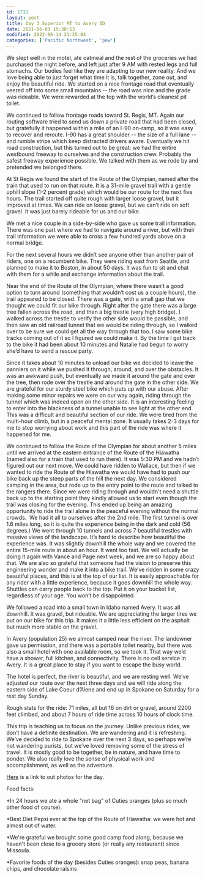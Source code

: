 ```yaml
---
id: 1731
layout: post
title: Day 3 Superior MT to Avery ID
date: 2021-06-03 15:38:13
modified: 2022-06-14 21:25:04
categories: ['Pacific Northwest', 'pew']
---
```



We slept well in the motel, ate oatmeal and the rest of the groceries we had purchased the night before, and left just after 9 AM with rested legs and full stomachs. Our bodies feel like they are adapting to our new reality. And we love being able to just forget what time it is, talk together, zone out, and enjoy the beautiful ride. We started on a nice frontage road that eventually veered off into some small mountains -- the road was nice and the grade was rideable. We were rewarded at the top with the world’s cleanest pit toilet.




We continued to follow frontage roads toward St. Regis, MT. Again our routing software tried to send us down a private road that had been closed, but gratefully it happened within a mile of an I-90 on-ramp, so it was easy to recover and reroute. I-90 has a great shoulder -- the size of a full lane -- and rumble strips which keep distracted drivers aware. Eventually we hit road construction, but this turned out to be great: we had the entire westbound freeway to ourselves and the construction crew. Probably the safest freeway experience possible. We talked with them as we rode by and pretended we belonged there.




At St Regis we found the start of the Route of the Olympian, named after the train that used to run on that route. It is a 31-mile gravel trail with a gentle uphill slope (1-2 percent grade) which would be our route for the next five hours. The trail started off quite rough with larger loose gravel, but it improved at times. We can ride on loose gravel, but we can’t ride on soft gravel. It was just barely rideable for us and our bike.




We met a nice couple in a side-by-side who gave us some trail information. There was one part where we had to navigate around a river, but with their trail information we were able to cross a few hundred yards above on a normal bridge.




For the next several hours we didn’t see anyone other than another pair of riders, one on a recumbent bike. They were riding east from Seattle, and planned to make it to Boston, in about 50 days. It was fun to sit and chat with them for a while and exchange information about the trail.




Near the end of the Route of the Olympian, where there wasn’t a good option to turn around (something that wouldn’t cost us a couple hours), the trail appeared to be closed. There was a gate, with a small gap that we thought we could fit our bike through. Right after the gate there was a large tree fallen across the road, and then a big trestle (very high bridge). I walked across the trestle to verify the other side would be passible, and then saw an old railroad tunnel that we would be riding through, so I walked over to be sure we could get all the way through that too. I saw some bike tracks coming out of it so I figured we could make it. By the time I got back to the bike it had been about 10 minutes and Natalie had begun to worry she’d have to send a rescue party. 




Since it takes about 10 minutes to unload our bike we decided to leave the panniers on it while we pushed it through, around, and over the obstacles. It was an awkward push, but eventually we made it around the gate and over the tree, then rode over the trestle and around the gate in the other side. We are grateful for our sturdy steel bike which puts up with our abuse. After making some minor repairs we were on our way again, riding through the tunnel which was indeed open on the other side. It is an interesting feeling to enter into the blackness of a tunnel unable to see light at the other end. This was a difficult and beautiful section of our ride. We were tired from the multi-hour climb, but in a peaceful mental zone. It usually takes 2-3 days for me to stop worrying about work and this part of the ride was where it happened for me.




We continued to follow the Route of the Olympian for about another 5 miles until we arrived at the eastern entrance of the Route of the Hiawatha (named also for a train that used to run there). It was 5:30 PM and we hadn’t figured out our next move. We could have ridden to Wallace, but then if we wanted to ride the Route of the Hiawatha we would have had to push our bike back up the steep parts of the hill the next day. We considered camping in the area, but rode up to the entry point to the route and talked to the rangers there. Since we were riding through and wouldn't need a shuttle back up to the starting point they kindly allowed us to start even though the trail was closing for the evening. This ended up being an amazing opportunity to ride the trail alone in the peaceful evening without the normal crowds.  We had it all to ourselves after the 2nd mile. The first tunnel is over 1.6 miles long, so it is quite the experience being in the dark and cold (56 degrees.) We went through 10 tunnels and across 7 beautiful trestles with massive views of the landscape. It’s hard to describe how beautiful the experience was. It was slightly downhill the whole way and we covered the entire 15-mile route in about an hour. It went too fast. We will actually be doing it again with Vance and Page next week, and we are so happy about that. We are also so grateful that someone had the vision to preserve this engineering wonder and make it into a bike trail. We’ve ridden in some crazy beautiful places, and this is at the top of our list. It is easily approachable for any rider with a little experience, because it goes downhill the whole way. Shuttles can carry people back to the top. Put it on your bucket list, regardless of your age. You won’t be disappointed. 




We followed a road into a small town in Idaho named Avery. It was all downhill. It was gravel, but rideable. We are appreciating the larger tires we put on our bike for this trip. It makes it a little less efficient on the asphalt but much more stable on the gravel.




In Avery (population 25) we almost camped near the river. The landowner gave us permission, and there was a portable toilet nearby, but there was also a small hotel with one available room, so we took it. That way we’d have a shower, full kitchen, and connectivity. There is no cell service in Avery. It is a great place to stay if you want to escape the busy world.




The hotel is perfect, the river is beautiful, and we are resting well. We’ve adjusted our route over the next three days and we will ride along the eastern side of Lake Coeur d’Alene and end up in Spokane on Saturday for a rest day Sunday.




Rough stats for the ride: 71 miles, all but 16 on dirt or gravel, around 2200 feet climbed, and about 7 hours of ride time across 10 hours of clock time.




This trip is teaching us to focus on the journey. Unlike previous rides, we don’t have a definite destination. We are wandering and it is refreshing. We’ve decided to ride to Spokane over the next 3 days, so perhaps we’re not wandering purists, but we’ve loved removing some of the stress of travel. It is mostly good to be together, be in nature, and have time to ponder. We also really love the sense of physical work and accomplishment, as well as the adventure.




[Here](https://photos.app.goo.gl/rwxCuNXviXGYocJTA) is a link to out photos for the day.




Food facts: 




\*In 24 hours we ate a whole "net bag" of Cuties oranges (plus so much other food of course).




\*Best Diet Pepsi ever at the top of the Route of Hiawatha: we were hot and almost out of water.




\*We're grateful we brought some good camp food along, because we haven't been close to a grocery store (or really any restaurant) since Missoula. 




\*Favorite foods of the day (besides Cuties oranges): snap peas, banana chips, and chocolate raisins



